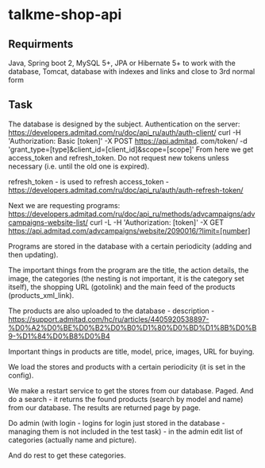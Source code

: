 # talkme-shop-api

## Requirments
Java, Spring boot 2, MySQL 5+, JPA or Hibernate 5+ to work with the database, Tomcat, database with indexes and links and close to 3rd normal form


## Task
The database is designed by the subject.
Authentication on the server:
https://developers.admitad.com/ru/doc/api_ru/auth/auth-client/
curl -H 'Authorization: Basic [token]' -X POST https://api.admitad. com/token/ -d 'grant_type=[type]&client_id=[client_id]&scope=[scope]'
From here we get access_token and refresh_token. Do not request new tokens unless necessary (i.e. until the old one is expired).

refresh_token - is used to refresh access_token -
https://developers.admitad.com/ru/doc/api_ru/auth/auth-refresh-token/

Next we are requesting programs:
https://developers.admitad.com/ru/doc/api_ru/methods/advcampaigns/advcampaigns-website-list/
curl -L -H 'Authorization: [token]' -X GET https://api.admitad.com/advcampaigns/website/2090016/?limit=[number]

Programs are stored in the database with a certain periodicity (adding and then updating).

The important things from the program are the title, the action details, the image, the categories (the nesting is not important, it is the category set itself), the shopping URL (gotolink) and the main feed of the products (products_xml_link).

The products are also uploaded to the database - description - https://support.admitad.com/hc/ru/articles/4405920538897-%D0%A2%D0%BE%D0%B2%D0%B0%D1%80%D0%BD%D1%8B%D0%B9-%D1%84%D0%B8%D0%B4

Important things in products are title, model, price, images, URL for buying.

We load the stores and products with a certain periodicity (it is set in the config).

We make a restart service to get the stores from our database. Paged.
And do a search - it returns the found products (search by model and name) from our database. The results are returned page by page.

Do admin (with login - logins for login just stored in the database - managing them is not included in the test task) - in the admin edit list of categories (actually name and picture).

And do rest to get these categories.
